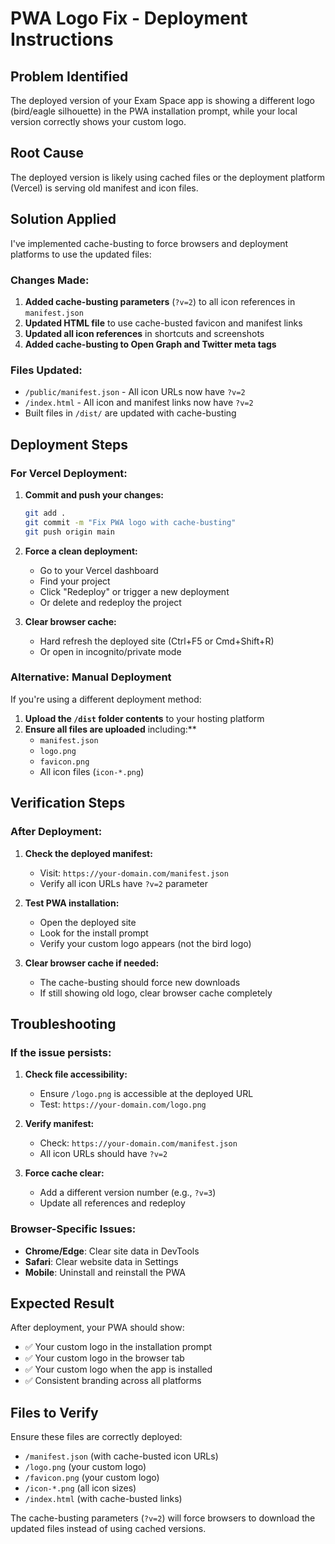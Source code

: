 # PWA Logo Fix - Deployment Instructions

## Problem Identified
The deployed version of your Exam Space app is showing a different logo (bird/eagle silhouette) in the PWA installation prompt, while your local version correctly shows your custom logo.

## Root Cause
The deployed version is likely using cached files or the deployment platform (Vercel) is serving old manifest and icon files.

## Solution Applied
I've implemented cache-busting to force browsers and deployment platforms to use the updated files:

### Changes Made:
1. **Added cache-busting parameters** (`?v=2`) to all icon references in `manifest.json`
2. **Updated HTML file** to use cache-busted favicon and manifest links
3. **Updated all icon references** in shortcuts and screenshots
4. **Added cache-busting to Open Graph and Twitter meta tags**

### Files Updated:
- `/public/manifest.json` - All icon URLs now have `?v=2`
- `/index.html` - All icon and manifest links now have `?v=2`
- Built files in `/dist/` are updated with cache-busting

## Deployment Steps

### For Vercel Deployment:

1. **Commit and push your changes:**
   ```bash
   git add .
   git commit -m "Fix PWA logo with cache-busting"
   git push origin main
   ```

2. **Force a clean deployment:**
   - Go to your Vercel dashboard
   - Find your project
   - Click "Redeploy" or trigger a new deployment
   - Or delete and redeploy the project

3. **Clear browser cache:**
   - Hard refresh the deployed site (Ctrl+F5 or Cmd+Shift+R)
   - Or open in incognito/private mode

### Alternative: Manual Deployment

If you're using a different deployment method:

1. **Upload the `/dist` folder contents** to your hosting platform
2. **Ensure all files are uploaded** including:**
   - `manifest.json`
   - `logo.png`
   - `favicon.png`
   - All icon files (`icon-*.png`)

## Verification Steps

### After Deployment:

1. **Check the deployed manifest:**
   - Visit: `https://your-domain.com/manifest.json`
   - Verify all icon URLs have `?v=2` parameter

2. **Test PWA installation:**
   - Open the deployed site
   - Look for the install prompt
   - Verify your custom logo appears (not the bird logo)

3. **Clear browser cache if needed:**
   - The cache-busting should force new downloads
   - If still showing old logo, clear browser cache completely

## Troubleshooting

### If the issue persists:

1. **Check file accessibility:**
   - Ensure `/logo.png` is accessible at the deployed URL
   - Test: `https://your-domain.com/logo.png`

2. **Verify manifest:**
   - Check: `https://your-domain.com/manifest.json`
   - All icon URLs should have `?v=2`

3. **Force cache clear:**
   - Add a different version number (e.g., `?v=3`)
   - Update all references and redeploy

### Browser-Specific Issues:

- **Chrome/Edge**: Clear site data in DevTools
- **Safari**: Clear website data in Settings
- **Mobile**: Uninstall and reinstall the PWA

## Expected Result

After deployment, your PWA should show:
- ✅ Your custom logo in the installation prompt
- ✅ Your custom logo in the browser tab
- ✅ Your custom logo when the app is installed
- ✅ Consistent branding across all platforms

## Files to Verify

Ensure these files are correctly deployed:
- `/manifest.json` (with cache-busted icon URLs)
- `/logo.png` (your custom logo)
- `/favicon.png` (your custom logo)
- `/icon-*.png` (all icon sizes)
- `/index.html` (with cache-busted links)

The cache-busting parameters (`?v=2`) will force browsers to download the updated files instead of using cached versions.

